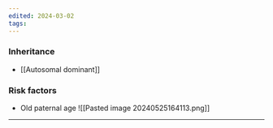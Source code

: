 ```yaml
---
edited: 2024-03-02
tags:
---
```

### Inheritance
- [[Autosomal dominant]]
### Risk factors
- Old paternal age
![[Pasted image 20240525164113.png]]
---

